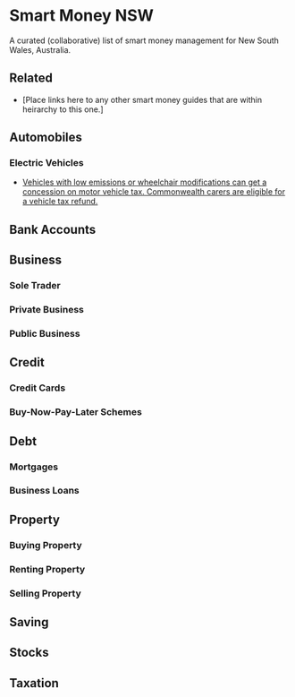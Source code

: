 # Smart Money NSW
A curated (collaborative) list of smart money management for New South Wales, Australia.

## Related
* [Place links here to any other smart money guides that are within heirarchy to this one.]

## Automobiles
### Electric Vehicles
* [Vehicles with low emissions or wheelchair modifications can get a concession on motor vehicle tax. Commonwealth carers are eligible for a vehicle tax refund.](https://www.rms.nsw.gov.au/roads/vehicle-registration/registration-fees-concessions-forms/lower-taxed-vehicles.html#Hybridandelectricvehicles)
## Bank Accounts
## Business
### Sole Trader
### Private Business
### Public Business
## Credit
### Credit Cards
### Buy-Now-Pay-Later Schemes
## Debt
### Mortgages
### Business Loans
### 
## Property
### Buying Property
### Renting Property
### Selling Property
## Saving
## Stocks
## Taxation
